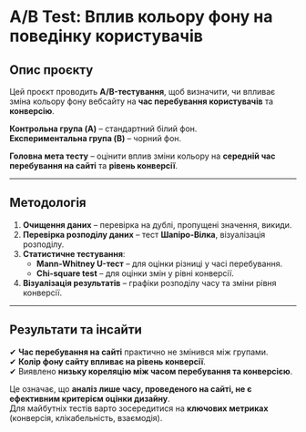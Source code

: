 # A/B Test: Вплив кольору фону на поведінку користувачів  

## Опис проєкту  
Цей проєкт проводить **A/B-тестування**, щоб визначити, чи впливає зміна кольору фону вебсайту на **час перебування користувачів** та **конверсію**.  

**Контрольна група (A)** – стандартний білий фон.  
**Експериментальна група (B)** – чорний фон.  

**Головна мета тесту** – оцінити вплив зміни кольору на **середній час перебування на сайті** та **рівень конверсії**.  

---

## **Методологія**
1. **Очищення даних** – перевірка на дублі, пропущені значення, викиди.  
2. **Перевірка розподілу даних** – тест **Шапіро-Вілка**, візуалізація розподілу.  
3. **Статистичне тестування**:  
   - **Mann-Whitney U-тест** – для оцінки різниці у часі перебування.  
   - **Chi-square test** – для оцінки змін у рівні конверсії.  
4. **Візуалізація результатів** – графіки розподілу часу та зміни рівня конверсії.  

---

## **Результати та інсайти**  
✔ **Час перебування на сайті** практично не змінився між групами.  
✔ **Колір фону сайту впливає на рівень конверсії**.  
✔ Виявлено **низьку кореляцію між часом перебування та конверсією**.  

Це означає, що **аналіз лише часу, проведеного на сайті, не є ефективним критерієм оцінки дизайну**.  
Для майбутніх тестів варто зосередитися на **ключових метриках** (конверсія, клікабельність, взаємодія).  



